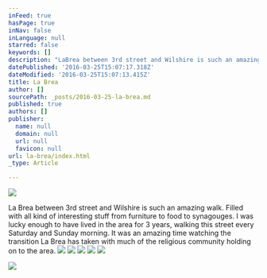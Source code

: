 ```yaml
---
inFeed: true
hasPage: true
inNav: false
inLanguage: null
starred: false
keywords: []
description: "LaBrea between 3rd street and Wilshire is such an amazing walk. Filled with all kind of interesting stuff from furniture to food to\_"
datePublished: '2016-03-25T15:07:17.318Z'
dateModified: '2016-03-25T15:07:13.415Z'
title: La Brea
author: []
sourcePath: _posts/2016-03-25-la-brea.md
published: true
authors: []
publisher:
  name: null
  domain: null
  url: null
  favicon: null
url: la-brea/index.html
_type: Article

---
```

![](https://the-grid-user-content.s3-us-west-2.amazonaws.com/e57855a4-7379-4806-ae68-7f1dfa881591.jpg)

La Brea between 3rd street and Wilshire is such an amazing walk. Filled with all kind of interesting stuff from furniture to food to synagouges. I was lucky enough to have lived in the area for 3 years, walking this street every Saturday and Sunday morning. It was an amazing time watching the transition La Brea has taken with much of the religious community holding on to the area. ![](https://the-grid-user-content.s3-us-west-2.amazonaws.com/cf77fefd-fbc6-4af4-b283-f9052e6c79b1.jpg)
![](https://the-grid-user-content.s3-us-west-2.amazonaws.com/d9bccbab-1d64-4ac6-a652-cc99f76d709c.jpg)
![](https://the-grid-user-content.s3-us-west-2.amazonaws.com/0e9cd038-b6c1-4131-9705-ef8b7757f960.jpg)
![](https://the-grid-user-content.s3-us-west-2.amazonaws.com/1a3fdd20-9725-4857-aacb-310aad0a1ff3.jpg)
![](https://the-grid-user-content.s3-us-west-2.amazonaws.com/b5f69efb-f24a-4cfb-92b4-f4beae9259a6.jpg)

  
![](https://the-grid-user-content.s3-us-west-2.amazonaws.com/c01982bd-a0e0-4f78-a17e-b8b816ca24a1.jpg)